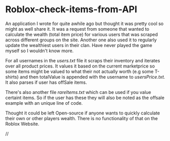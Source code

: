 # Roblox-check-items-from-API

An application I wrote for quite awhile ago but thought it was pretty cool so might as well share it. 
It was a request from someone that wanted to calculate the wealth (total item price) for various users that was scraped across different groups on the site. Another one also used it to regularly update the wealthiest users in their clan. Have never played the game myself so I wouldn't know more.

For all usernames in the *users.txt* file it scraps their inventory and iterates over all product prices. 
It values it based on the current marketprice so some items might be valued to what their not actually worth (e.g some T-shirts) and then totalValue is appended with the username to *usersPrice.txt.* It also parses if user has offSale items.

There's also another file *rareItems.txt* which can be used if you value certaint items. So if the user has these they will also be noted as the offsale example with an unique line of code.

Thought it could be left Open-source if anyone wants to quickly calculate their own or other players wealth. There is no functionality of that on the Roblox Website.

//
